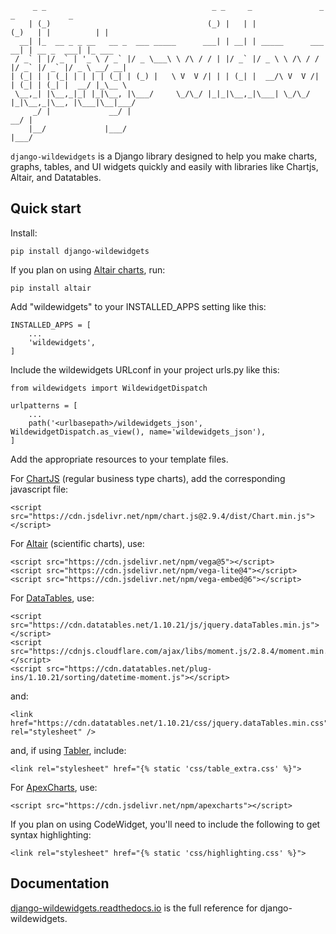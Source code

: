 ```
     _ _                                     _ _     _               _     _            _       
    | (_)                                   (_) |   | |             (_)   | |          | |      
  __| |_  __ _ _ __   __ _  ___ _____      ___| | __| | _____      ___  __| | __ _  ___| |_ ___ 
 / _` | |/ _` | '_ \ / _` |/ _ \___\ \ /\ / / | |/ _` |/ _ \ \ /\ / / |/ _` |/ _` |/ _ \ __/ __|
| (_| | | (_| | | | | (_| | (_) |   \ V  V /| | | (_| |  __/\ V  V /| | (_| | (_| |  __/ |_\__ \
 \__,_| |\__,_|_| |_|\__, |\___/     \_/\_/ |_|_|\__,_|\___| \_/\_/ |_|\__,_|\__, |\___|\__|___/
     _/ |             __/ |                                                   __/ |             
    |__/             |___/                                                   |___/              
```

`django-wildewidgets` is a Django library designed to help you make charts, graphs, tables, and UI widgets 
quickly and easily with libraries like Chartjs, Altair, and Datatables.

## Quick start

Install:

    pip install django-wildewidgets

If you plan on using [Altair charts](https://github.com/altair-viz/altair), run:

    pip install altair

Add "wildewidgets" to your INSTALLED_APPS setting like this:

    INSTALLED_APPS = [
        ...
        'wildewidgets',
    ]


Include the wildewidgets URLconf in your project urls.py like this:

    from wildewidgets import WildewidgetDispatch

    urlpatterns = [
        ...
        path('<urlbasepath>/wildewidgets_json', WildewidgetDispatch.as_view(), name='wildewidgets_json'),
    ]


Add the appropriate resources to your template files.

For [ChartJS](https://www.chartjs.org/) (regular business type charts), add the corresponding javascript file:

    <script src="https://cdn.jsdelivr.net/npm/chart.js@2.9.4/dist/Chart.min.js"></script> 

For [Altair](https://github.com/altair-viz/altair) (scientific charts), use:

    <script src="https://cdn.jsdelivr.net/npm/vega@5"></script>
    <script src="https://cdn.jsdelivr.net/npm/vega-lite@4"></script>
    <script src="https://cdn.jsdelivr.net/npm/vega-embed@6"></script>  

For [DataTables](https://github.com/DataTables/DataTables), use:

    <script src="https://cdn.datatables.net/1.10.21/js/jquery.dataTables.min.js"></script>
    <script src="https://cdnjs.cloudflare.com/ajax/libs/moment.js/2.8.4/moment.min.js"></script>
    <script src="https://cdn.datatables.net/plug-ins/1.10.21/sorting/datetime-moment.js"></script>

and:

    <link href="https://cdn.datatables.net/1.10.21/css/jquery.dataTables.min.css" rel="stylesheet" />

and, if using [Tabler](https://tabler.io), include:

    <link rel="stylesheet" href="{% static 'css/table_extra.css' %}"> 

For [ApexCharts](https://apexcharts.com), use:

    <script src="https://cdn.jsdelivr.net/npm/apexcharts"></script>

If you plan on using CodeWidget, you'll need to include the following to get syntax highlighting:

    <link rel="stylesheet" href="{% static 'css/highlighting.css' %}"> 

## Documentation

[django-wildewidgets.readthedocs.io](http://django-wildewidgets.readthedocs.io/) is the full
reference for django-wildewidgets.
